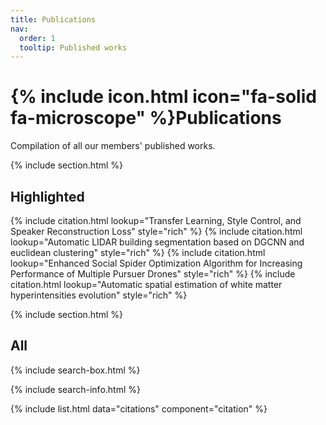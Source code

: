 ```yaml
---
title: Publications
nav:
  order: 1
  tooltip: Published works
---
```


# {% include icon.html icon="fa-solid fa-microscope" %}Publications

Compilation of all our members' published works.

{% include section.html %}

## Highlighted

{% include citation.html lookup="Transfer Learning, Style Control, and Speaker Reconstruction Loss" style="rich" %}
{% include citation.html lookup="Automatic LIDAR building segmentation based on DGCNN and euclidean clustering" style="rich" %}
{% include citation.html lookup="Enhanced Social Spider Optimization Algorithm for Increasing Performance of Multiple Pursuer Drones" style="rich" %}
{% include citation.html lookup="Automatic spatial estimation of white matter hyperintensities evolution" style="rich" %}

{% include section.html %}

## All

{% include search-box.html %}

{% include search-info.html %}

{% include list.html data="citations" component="citation" %}
